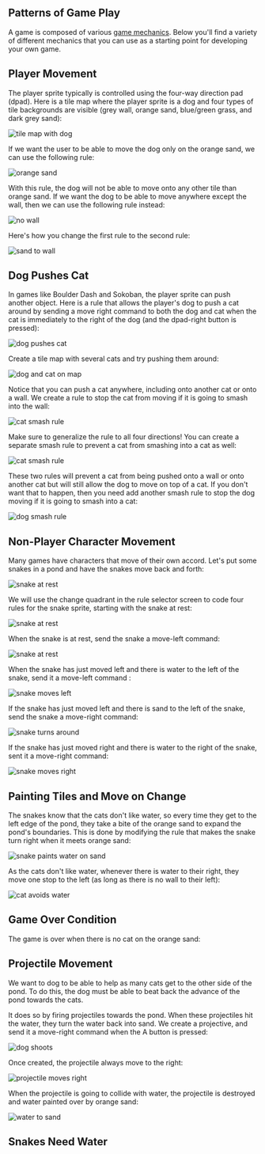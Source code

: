 ## Patterns of Game Play

A game is composed of various [game mechanics](mechanics). Below you'll find
a variety of different mechanics that you can use as a starting point for 
developing your own game.

## Player Movement

The player sprite typically is controlled using the four-way direction pad (dpad).
Here is a tile map where the player sprite is a dog and four types of tile
backgrounds are visible (grey wall, orange sand, blue/green grass, and dark grey sand):

![tile map with dog](pics/dogMap.JPG)

If we want the user to be able to move the dog only on the orange sand, we can use the following rule:

![orange sand](pics/dogMove.JPG)

With this rule, the dog will not be able to move onto any other tile than orange sand.  If we want the dog to be able to move anywhere except the wall, then we can use the following rule instead:

![no wall](pics/dogMoveNoWall.JPG)

Here's how you change the first rule to the second rule:

![sand to wall](pics/dogSandToWall.gif)

## Dog Pushes Cat

In games like Boulder Dash and Sokoban, the player sprite can push another object. Here is a rule that allows the player's dog to push a cat around by sending a move right command to both the dog and cat when the cat is immediately to the right of the dog (and the dpad-right button is pressed):

![dog pushes cat](pics/dogPushCatRule.JPG)

Create a tile map with several cats and try pushing them around:

![dog and cat on map](pics/dogMovingCats.gif)

Notice that you can push a cat anywhere, including onto another cat or onto a wall.  We create a rule to stop the cat from moving if it is going to smash into the wall:

![cat smash rule](pics/catSmashRule.JPG)

Make sure to generalize the rule to all four directions! You can create a separate smash rule to prevent a cat from smashing into a cat as well:

![cat smash rule](pics/catSmashRule2.JPG)

 These two rules will prevent a cat from being pushed onto a wall or onto another cat but will still allow the dog to move on top of a cat.  If you don't want that to happen, then you need add another smash rule to stop the dog moving if it is going to smash into a cat:

![dog smash rule](pics/dogSmashCat.JPG)

## Non-Player Character Movement

Many games have characters that move of their own accord. Let's put some snakes in a pond and have the snakes move back and forth: 

![snake at rest](pics/snakesSwimming.gif)

We will use the change quadrant in the rule selector screen to code four rules for the snake sprite, starting with the snake at rest:

![snake at rest](pics/snakeChangeRule.gif)

When the snake is at rest, send the snake a move-left command:

![snake at rest](pics/snakeRestLeft.JPG)

When the snake has just moved left and there is water to the left of the snake, send it a move-left command :

![snake moves left](pics/snakeLeftLeft.JPG)

If the snake has just moved left and there is sand to the left of the snake, send the snake a move-right command:

![snake turns around](pics/snakeLeftRight.JPG)

If the snake has just moved right and there is water to the right of the snake, sent it a move-right command:

![snake moves right](pics/snakeRightRight.JPG)


## Painting Tiles and Move on Change

The snakes know that the cats don't like water, so every time they get to the left edge of the pond, they take a bite of the orange sand to expand the pond's boundaries. This is done by modifying the rule that makes the snake turn right when it meets orange sand:

![snake paints water on sand](pics/snakeLeftRightPaint.JPG)

As the cats don't like water, whenever there is water to their right, they move one stop to the left (as long as there is no wall to their left):

![cat avoids water](pics/catAvoidsWater.JPG)

## Game Over Condition

The game is over when there is no cat on the orange sand:

## Projectile Movement

We want to dog to be able to help as many cats get to the other side of the pond. To do this, the dog must be able to beat back the advance of the pond towards the cats. 

It does so by firing projectiles towards the pond. When these projectiles hit the water, they turn the water back into sand. We create a projective, and send it a move-right command when the A button is pressed:

![dog shoots](pics/dogShoots.JPG)

Once created, the projectile always move to the right:

![projectile moves right](pics/projectileMovesRight.JPG)

When the projectile is going to collide with water, the projectile is destroyed and water painted over by orange sand:

![water to sand](pics/waterToSand.JPG)

## Snakes Need Water


